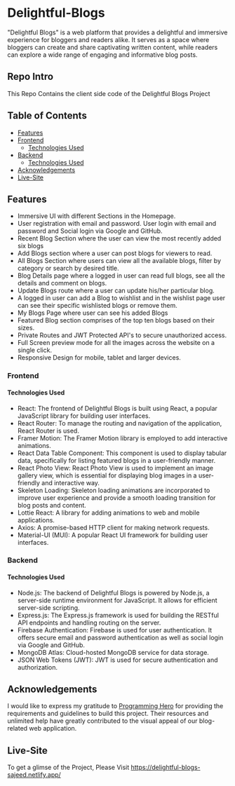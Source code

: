 # Delightful-Blogs
"Delightful Blogs" is a web platform that provides a delightful and immersive experience for bloggers and readers alike. It serves as a space where bloggers can create and share captivating written content, while readers can explore a wide range of engaging and informative blog posts.

## Repo Intro
This Repo Contains the client side code of the Delightful Blogs Project

## Table of Contents
- [Features](#features)
- [Frontend](#frontend)
  - [Technologies Used](#technologies-used)
- [Backend](#backend)
  - [Technologies Used](#technologies-used)
- [Acknowledgements](#acknowledgements)
- [Live-Site](#live-site)

## Features

- Immersive UI with different Sections in the Homepage.
- User registration with email and password. User login with email and password and Social login via Google and GitHub.
- Recent Blog Section where the user can view the most recently added six blogs
- Add Blogs section where a user can post blogs for viewers to read. 
- All Blogs Section where users can view all the available blogs, filter by category or search by desired title.
- Blog Details page where a logged in user can read full blogs, see all the details and comment on blogs.
- Update Blogs route where a user can update his/her particular blog.
- A logged in user can add a Blog to wishlist and in the wishlist page user can see their specific wishlisted blogs or remove them.
- My Blogs Page where user can see his added Blogs
- Featured Blog section comprises of the top ten blogs based on their sizes.
- Private Routes and JWT Protected API's to secure unauthorized access.
- Full Screen preview mode for all the images across the website on a single click.
- Responsive Design for mobile, tablet and larger devices.

### Frontend
#### Technologies Used

- React: The frontend of Delightful Blogs is built using React, a popular JavaScript library for building user interfaces.
- React Router: To manage the routing and navigation of the application, React Router is used.
- Framer Motion: The Framer Motion library is employed to add interactive animations.
- React Data Table Component: This component is used to display tabular data, specifically for listing featured blogs in a user-friendly manner.
- React Photo View: React Photo View is used to implement an image gallery view, which is essential for displaying blog images in a user-friendly and interactive way.
- Skeleton Loading: Skeleton loading animations are incorporated to improve user experience and provide a smooth loading transition for blog posts and content.
- Lottie React: A library for adding animations to web and mobile applications.
- Axios: A promise-based HTTP client for making network requests.
- Material-UI (MUI): A popular React UI framework for building user interfaces.

### Backend
#### Technologies Used

- Node.js: The backend of Delightful Blogs is powered by Node.js, a server-side runtime environment for JavaScript. It allows for efficient server-side scripting.
- Express.js: The Express.js framework is used for building the RESTful API endpoints and handling routing on the server.
- Firebase Authentication: Firebase is used for user authentication. It offers secure email and password authentication as well as social login via Google and GitHub.
- MongoDB Atlas: Cloud-hosted MongoDB service for data storage.
- JSON Web Tokens (JWT): JWT is used for secure authentication and authorization.


## Acknowledgements

I would like to express my gratitude to [Programming Hero](https://www.programming-hero.com/) for providing the requirements and guidelines to build this project. Their resources and unlimited help have greatly contributed to the visual appeal of our blog-related web application.

## Live-Site
To get a glimse of the Project, Please Visit https://delightful-blogs-sajeed.netlify.app/

